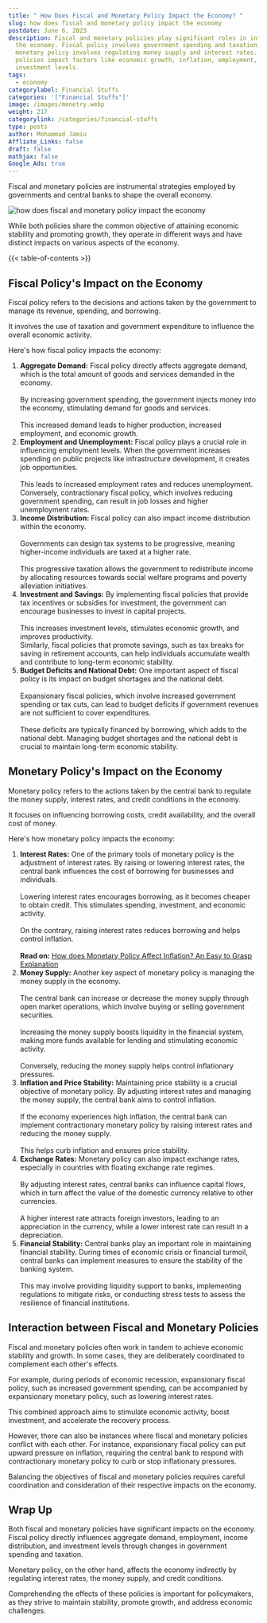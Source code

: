 ```yaml
---
title: " How Does Fiscal and Monetary Policy Impact the Economy? "
slug: how does fiscal and monetary policy impact the economy
postdate: June 6, 2023
description: Fiscal and monetary policies play significant roles in influencing
  the economy. Fiscal policy involves government spending and taxation, while
  monetary policy involves regulating money supply and interest rates. Both
  policies impact factors like economic growth, inflation, employment, and
  investment levels.
tags:
  - economy
categorylabel: Financial Stuffs
categories: '["Financial Stuffs"]'
image: /images/monetry.webp
weight: 217
categorylink: /categories/financial-stuffs
type: posts
author: Mohammad Jamiu
Affliate_Links: false
draft: false
mathjax: false
Google_Ads: true
---
```

Fiscal and monetary policies are instrumental strategies employed by governments and central banks to shape the overall economy. 

![how does fiscal and monetary policy impact the economy](/images/monetry.webp "how does fiscal and monetary policy impact the economy")

While both policies share the common objective of attaining economic stability and promoting growth, they operate in different ways and have distinct impacts on various aspects of the economy.

{{< table-of-contents >}}

## **Fiscal Policy's Impact on the Economy**

Fiscal policy refers to the decisions and actions taken by the government to manage its revenue, spending, and borrowing. 

It involves the use of taxation and government expenditure to influence the overall economic activity. 

Here's how fiscal policy impacts the economy:

1. **Aggregate Demand:** Fiscal policy directly affects aggregate demand, which is the total amount of goods and services demanded in the economy. \
   \
   By increasing government spending, the government injects money into the economy, stimulating demand for goods and services. \
   \
   This increased demand leads to higher production, increased employment, and economic growth.
2. **Employment and Unemployment:** Fiscal policy plays a crucial role in influencing employment levels. When the government increases spending on public projects like infrastructure development, it creates job opportunities. \
   \
   This leads to increased employment rates and reduces unemployment. Conversely, contractionary fiscal policy, which involves reducing government spending, can result in job losses and higher unemployment rates.
3. **Income Distribution:** Fiscal policy can also impact income distribution within the economy. \
   \
   Governments can design tax systems to be progressive, meaning higher-income individuals are taxed at a higher rate. \
   \
   This progressive taxation allows the government to redistribute income by allocating resources towards social welfare programs and poverty alleviation initiatives.
4. **Investment and Savings:** By implementing fiscal policies that provide tax incentives or subsidies for investment, the government can encourage businesses to invest in capital projects. \
   \
   This increases investment levels, stimulates economic growth, and improves productivity. \
   Similarly, fiscal policies that promote savings, such as tax breaks for saving in retirement accounts, can help individuals accumulate wealth and contribute to long-term economic stability.
5. **Budget Deficits and National Debt:** One important aspect of fiscal policy is its impact on budget shortages and the national debt. \
   \
   Expansionary fiscal policies, which involve increased government spending or tax cuts, can lead to budget deficits if government revenues are not sufficient to cover expenditures. \
   \
   These deficits are typically financed by borrowing, which adds to the national debt. Managing budget shortages and the national debt is crucial to maintain long-term economic stability.

## **Monetary Policy's Impact on the Economy**

Monetary policy refers to the actions taken by the central bank to regulate the money supply, interest rates, and credit conditions in the economy. 

It focuses on influencing borrowing costs, credit availability, and the overall cost of money. 

Here's how monetary policy impacts the economy:

1. **Interest Rates:** One of the primary tools of monetary policy is the adjustment of interest rates. By raising or lowering interest rates, the central bank influences the cost of borrowing for businesses and individuals. \
   \
   Lowering interest rates encourages borrowing, as it becomes cheaper to obtain credit. This stimulates spending, investment, and economic activity. \
   \
   On the contrary, raising interest rates reduces borrowing and helps control inflation.\
   \
   **Read on:** [How does Monetary Policy Affect Inflation? An Easy to Grasp Explanation](/financial-stuffs/how-does-monetary-policy-affect-inflation/)
2. **Money Supply:** Another key aspect of monetary policy is managing the money supply in the economy. \
   \
   The central bank can increase or decrease the money supply through open market operations, which involve buying or selling government securities. \
   \
   Increasing the money supply boosts liquidity in the financial system, making more funds available for lending and stimulating economic activity. \
   \
   Conversely, reducing the money supply helps control inflationary pressures.
3. **Inflation and Price Stability:** Maintaining price stability is a crucial objective of monetary policy. By adjusting interest rates and managing the money supply, the central bank aims to control inflation. \
   \
   If the economy experiences high inflation, the central bank can implement contractionary monetary policy by raising interest rates and reducing the money supply. \
   \
   This helps curb inflation and ensures price stability.
4. **Exchange Rates:** Monetary policy can also impact exchange rates, especially in countries with floating exchange rate regimes. \
   \
   By adjusting interest rates, central banks can influence capital flows, which in turn affect the value of the domestic currency relative to other currencies. \
   \
   A higher interest rate attracts foreign investors, leading to an appreciation in the currency, while a lower interest rate can result in a depreciation.
5. **Financial Stability:** Central banks play an important role in maintaining financial stability. During times of economic crisis or financial turmoil, central banks can implement measures to ensure the stability of the banking system. \
   \
   This may involve providing liquidity support to banks, implementing regulations to mitigate risks, or conducting stress tests to assess the resilience of financial institutions.

## **Interaction between Fiscal and Monetary Policies**

Fiscal and monetary policies often work in tandem to achieve economic stability and growth. In some cases, they are deliberately coordinated to complement each other's effects. 

For example, during periods of economic recession, expansionary fiscal policy, such as increased government spending, can be accompanied by expansionary monetary policy, such as lowering interest rates. 

This combined approach aims to stimulate economic activity, boost investment, and accelerate the recovery process.

However, there can also be instances where fiscal and monetary policies conflict with each other. For instance, expansionary fiscal policy can put upward pressure on inflation, requiring the central bank to respond with contractionary monetary policy to curb or stop inflationary pressures. 

Balancing the objectives of fiscal and monetary policies requires careful coordination and consideration of their respective impacts on the economy.

## **Wrap Up**

Both fiscal and monetary policies have significant impacts on the economy. Fiscal policy directly influences aggregate demand, employment, income distribution, and investment levels through changes in government spending and taxation. 

Monetary policy, on the other hand, affects the economy indirectly by regulating interest rates, the money supply, and credit conditions. 

Comprehending the effects of these policies is important for policymakers, as they strive to maintain stability, promote growth, and address economic challenges.